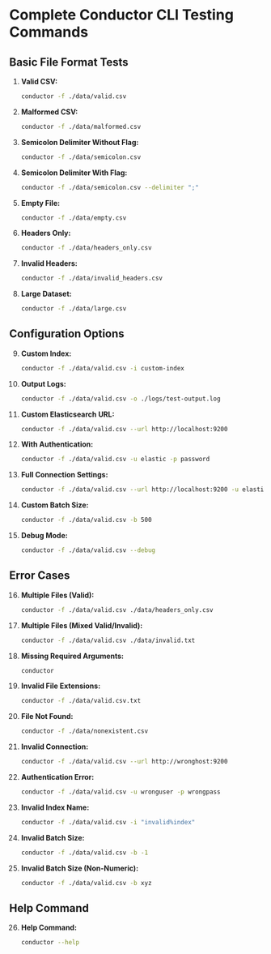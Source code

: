 # Complete Conductor CLI Testing Commands

## Basic File Format Tests

1. **Valid CSV:**

   ```bash
   conductor -f ./data/valid.csv
   ```

2. **Malformed CSV:**

   ```bash
   conductor -f ./data/malformed.csv
   ```

3. **Semicolon Delimiter Without Flag:**

   ```bash
   conductor -f ./data/semicolon.csv
   ```

4. **Semicolon Delimiter With Flag:**

   ```bash
   conductor -f ./data/semicolon.csv --delimiter ";"
   ```

5. **Empty File:**

   ```bash
   conductor -f ./data/empty.csv
   ```

6. **Headers Only:**

   ```bash
   conductor -f ./data/headers_only.csv
   ```

7. **Invalid Headers:**

   ```bash
   conductor -f ./data/invalid_headers.csv
   ```

8. **Large Dataset:**
   ```bash
   conductor -f ./data/large.csv
   ```

## Configuration Options

9. **Custom Index:**

   ```bash
   conductor -f ./data/valid.csv -i custom-index
   ```

10. **Output Logs:**

    ```bash
    conductor -f ./data/valid.csv -o ./logs/test-output.log
    ```

11. **Custom Elasticsearch URL:**

    ```bash
    conductor -f ./data/valid.csv --url http://localhost:9200
    ```

12. **With Authentication:**

    ```bash
    conductor -f ./data/valid.csv -u elastic -p password
    ```

13. **Full Connection Settings:**

    ```bash
    conductor -f ./data/valid.csv --url http://localhost:9200 -u elastic -p password -i test-index
    ```

14. **Custom Batch Size:**

    ```bash
    conductor -f ./data/valid.csv -b 500
    ```

15. **Debug Mode:**
    ```bash
    conductor -f ./data/valid.csv --debug
    ```

## Error Cases

16. **Multiple Files (Valid):**

    ```bash
    conductor -f ./data/valid.csv ./data/headers_only.csv
    ```

17. **Multiple Files (Mixed Valid/Invalid):**

    ```bash
    conductor -f ./data/valid.csv ./data/invalid.txt
    ```

18. **Missing Required Arguments:**

    ```bash
    conductor
    ```

19. **Invalid File Extensions:**

    ```bash
    conductor -f ./data/valid.csv.txt
    ```

20. **File Not Found:**

    ```bash
    conductor -f ./data/nonexistent.csv
    ```

21. **Invalid Connection:**

    ```bash
    conductor -f ./data/valid.csv --url http://wronghost:9200
    ```

22. **Authentication Error:**

    ```bash
    conductor -f ./data/valid.csv -u wronguser -p wrongpass
    ```

23. **Invalid Index Name:**

    ```bash
    conductor -f ./data/valid.csv -i "invalid%index"
    ```

24. **Invalid Batch Size:**

    ```bash
    conductor -f ./data/valid.csv -b -1
    ```

25. **Invalid Batch Size (Non-Numeric):**
    ```bash
    conductor -f ./data/valid.csv -b xyz
    ```

## Help Command

26. **Help Command:**
    ```bash
    conductor --help
    ```
